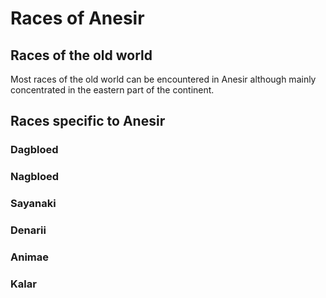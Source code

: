 # Races of Anesir

## Races of the old world

Most races of the old world can be encountered in Anesir although mainly concentrated in the eastern part of the continent.

## Races specific to Anesir

### Dagbloed

### Nagbloed

### Sayanaki

### Denarii

### Animae

### Kalar
